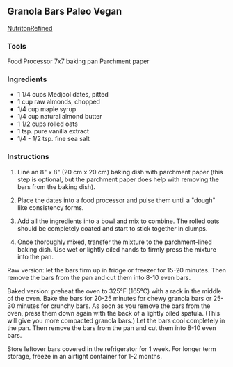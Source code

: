 ## Granola Bars Paleo Vegan

[NutritonRefined](https://nutritionrefined.com/granola-bars-with-date-caramel)

### Tools
 Food Processor
 7x7 baking pan
 Parchment paper



### Ingredients
* 1 1/4 cups Medjool dates, pitted
* 1 cup raw almonds, chopped
* 1/4 cup maple syrup
*  1/4 cup natural almond butter
* 1 1/2 cups rolled oats
* 1 tsp. pure vanilla extract
* 1/4 - 1/2 tsp. fine sea salt





### Instructions
1. Line an 8" x 8" (20 cm x 20 cm) baking dish with parchment paper 
(this step is optional, but the parchment paper does help with removing the bars from the baking dish).

2. Place the dates into a food processor and pulse them until a "dough" like consistency forms.
3. Add all the ingredients into a bowl and mix to combine. The rolled oats should be completely coated and start to stick together in clumps.

4. Once thoroughly mixed, transfer the mixture to the parchment-lined baking dish. Use wet or lightly oiled hands to firmly press the mixture into the pan.



Raw version: let the bars firm up in fridge or freezer for 15-20 minutes. 
Then remove the bars from the pan and cut them into 8-10 even bars. 

Baked version: preheat the oven to 325°F (165°C) with a rack in the middle of the oven. 
Bake the bars for 20-25 minutes for chewy granola bars or 25-30 minutes for crunchy bars. As soon as you remove the bars from the oven, press them down again with the back of a lightly oiled spatula. (This will give you more compacted granola bars.) Let the bars cool completely in the pan. Then remove the bars from the pan and cut them into 8-10 even bars. 


Store leftover bars covered in the refrigerator for 1 week. 
For longer term storage, freeze in an airtight container for 1-2 months.




